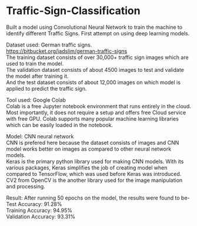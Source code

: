 # Traffic-Sign-Classification  
Built a model using Convolutional Neural Network to train the machine to identify different Traffic Signs. 
First attempt on using deep learning models.  

Dataset used: German traffic signs.  
https://bitbucket.org/jadslim/german-traffic-signs   
The training dataset consists of over 30,000+ traffic sign images which are used to train the model.  
The validation dataset consists of about 4500 images to test and validate the model after training it.  
And the test dataset consists of about 12,000 images on which model is applied to predict the traffic sign.

Tool used: Google Colab  
Colab is a free Jupyter notebook environment that runs entirely in the cloud. Most importantly, it does not require a setup and offers free Cloud service with free GPU. Colab supports many popular machine learning libraries which can be easily loaded in the notebook.  

Model: CNN neural network  
CNN is prefered here because the dataset consists of images and CNN model works better on images as compared to other neural network models.  
Keras is the primary python library used for making CNN models. With its various packages, Keras simplifies the job of creating model when compared to TensorFlow, which was used before Keras was introduced.  
CV2 from OpenCV is the another library used for the image manipulation and processing.  

Result: After running 50 epochs on the model, the results were found to be-  
Test Accuracy: 91.28%  
Training Accuracy: 94.95%  
Validation Accuracy: 93.31%  
